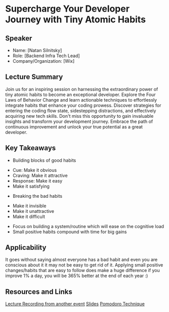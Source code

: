 # Supercharge Your Developer Journey with Tiny Atomic Habits

## Speaker

- Name: [Natan Silnitsky]
- Role: [Backend Infra Tech Lead]
- Company/Organization: [Wix]

## Lecture Summary

Join us for an inspiring session on harnessing the extraordinary power of tiny atomic habits to become an exceptional developer. Explore the Four Laws of Behavior Change and learn actionable techniques to effortlessly integrate habits that enhance your coding prowess. Discover strategies for entering the coding flow state, sidestepping distractions, and effectively acquiring new tech skills. Don't miss this opportunity to gain invaluable insights and transform your development journey. Embrace the path of continuous improvement and unlock your true potential as a great developer.

## Key Takeaways

 - Building blocks of good habits
  * Cue: Make it obvious
  * Craving: Make it attractive
  * Response: Make it easy
  * Make it satisfying
 
 - Breaking the bad habits
  * Make it invisible
  * Make it unattractive
  * Make it difficult

- Focus on building a system/routine which will ease on the cognitive load
- Small positive habits compound with time for big gains

## Applicability

It goes without saying almost everyone has a bad habit and even you are conscious about it
it may not be easy to get rid of it.
Applying small positive changes/habits that are easy to follow does make a huge difference
if you improve 1% a day, you will be 365% better at the end of each year :)

## Resources and Links

[Lecture Recording from another event](https://www.youtube.com/watch?v=WvRWQGCo5Cg)
[Slides](https://www.slideshare.net/slideshow/wearedevs-supercharge-your-developer-journey-with-tiny-atomic-habits/270299245#2)
[Pomodoro Technique](https://www.pomodorotechnique.com/)

